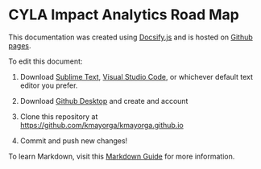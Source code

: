 # CYLA Impact Analytics Road Map
This documentation was created using [Docsify.js](https://docsify.js.org/#/) and is hosted on [Github pages](https://pages.github.com/).

To edit this document:

1. Download [Sublime Text](https://www.sublimetext.com/), [Visual Studio Code](https://code.visualstudio.com/download), or whichever default text editor you prefer.

2. Download [Github Desktop](https://desktop.github.com/) and create and account

3. Clone this repository at https://github.com/kmayorga/kmayorga.github.io

4. Commit and push new changes!

To learn Markdown, visit this [Markdown Guide](https://www.markdownguide.org/basic-syntax/) for more information.